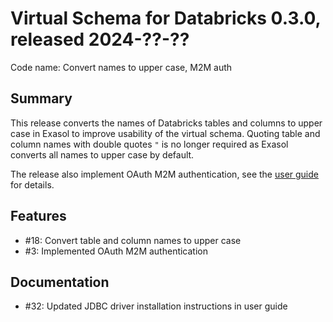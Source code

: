 # Virtual Schema for Databricks 0.3.0, released 2024-??-??

Code name: Convert names to upper case, M2M auth

## Summary

This release converts the names of Databricks tables and columns to upper case in Exasol to improve usability of the virtual schema. Quoting table and column names with double quotes `"` is no longer required as Exasol converts all names to upper case by default.

The release also implement OAuth M2M authentication, see the [user guide](../user_guide/user_guide.md#service-principal-oauth-m2m) for details.

## Features

* #18: Convert table and column names to upper case
* #3: Implemented OAuth M2M authentication

## Documentation

* #32: Updated JDBC driver installation instructions in user guide
